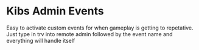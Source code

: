 # Kibs Admin Events
Easy to activate custom events for when gameplay is getting to repetative. Just type in trv into remote admin followed by the event name and everything will handle itself
